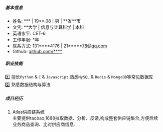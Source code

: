 ##### 基本信息
- 姓名: \*\*\* | 19\*\*.08 | 男 | \*\*省\*\*市 
- 文凭: \*\*大学 | 信息与计算科学 | 本科    
- 英语水平: CET-6
- 工作年限: \*年
- 联系方式: 131\*\*\*\*4176 | 21\*\*\*\*\*78@qq.com
- Github: [github.com/\*\*\*\*](https://github.com)     

##### 职业技能
:one: 擅长`Python` & `C` & `Javascript`,熟悉`MySQL` & `Redis` & `MongoDB`等常见数据库     
:two: 熟悉数据结构与算法   

##### 项目经历
1. Atlas供应链系统  
主要提供taobao,1688拉取数据、分析、反馈,构成整套供应链集合,方便后续业务商品查询、比对供应商信息.
